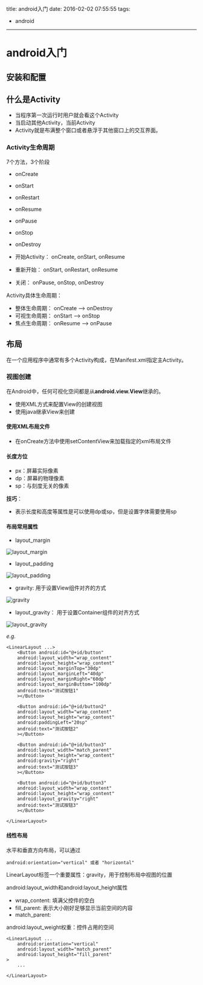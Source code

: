 title: android入门
date: 2016-02-02 07:55:55
tags:
- android

----

# android入门

## 安装和配置


## 什么是Activity

* 当程序第一次运行时用户就会看这个Activity
* 当启动其他Activity，当前Activity
* Activity就是布满整个窗口或者悬浮于其他窗口上的交互界面。

### Activity生命周期

7个方法，3个阶段

* onCreate
* onStart
* onRestart
* onResume
* onPause
* onStop
* onDestroy

* 开始Activity： onCreate, onStart, onResume
* 重新开始： onStart,  onRestart, onResume
* 关闭： onPause, onStop, onDestroy


Activity具体生命周期：

* 整体生命周期： onCreate --> onDestroy
* 可视生命周期： onStart --> onStop
* 焦点生命周期： onResume --> onPause

## 布局

在一个应用程序中通常有多个Activity构成，在Manifest.xml指定主Activity。

### 视图创建

在Android中，任何可视化空间都是从**android.view.View**继承的。

* 使用XML方式来配置View的创建视图
* 使用java继承View来创建

#### 使用XML布局文件

* 在onCreate方法中使用setContentView来加载指定的xml布局文件

#### 长度方位

* px：屏幕实际像素
* dp：屏幕的物理像素
* sp：与刻度无关的像素

**技巧**：

* 表示长度和高度等属性是可以使用dp或sp，但是设置字体需要使用sp

#### 布局常用属性

* layout_margin

![layout_margin]()

* layout_padding

![layout_padding]()

* gravity: 用于设置View组件对齐的方式

![gravity]()

* layout_gravity： 用于设置Container组件的对齐方式

![layout_gravity]()

*e.g.*

	<LinearLayout ...>
		<Button android:id="@+id/button" 
		android:layout_width="wrap_content"
		android:layout_height="wrap_content"
		android:layout_marginTop="30dp" 
		android:layout_marginLeft="40dp"
		android:layout_marginRight="60dp"
		android:layout_marginButtom="100dp"
		android:text="测试按钮1"
		></Button>
		
		<Button android:id="@+id/button2" 
		android:layout_width="wrap_content"
		android:layout_height="wrap_content"
		android:paddingLeft="20sp" 
		android:text="测试按钮2"
		></Button>
		
		<Button android:id="@+id/button3" 
		android:layout_width="match_parent"
		android:layout_height="wrap_content"
		android:gravity="right"
		android:text="测试按钮3"
		></Button>
		
		<Button android:id="@+id/button3" 
		android:layout_width="wrap_content"
		android:layout_height="wrap_content"
		android:layout_gravity="right"
		android:text="测试按钮3"
		></Button>
		
	</LinearLayout>

#### 线性布局

水平和垂直方向布局，可以通过

	android:orientation="vertical" 或者 "horizontal"

LinearLayout标签一个重要属性：gravity，用于控制布局中视图的位置

android:layout_width和android:layout_height属性

* wrap_content: 填满父控件的空白
* fill_parent: 表示大小刚好足够显示当前空间的内容
* match_parent:

android:layout_weight权重：控件占用的空间


	<LinearLayout ...
		android:orientation="vertical"
		android:layout_width="match_parent"
		android:layout_height="fill_parent"
	>
		...
		
	</LinearLayout>
	
	












